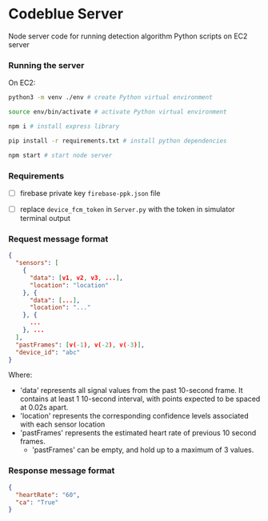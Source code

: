 # Codeblue Server

Node server code for running detection algorithm Python scripts on EC2 server

### Running the server
On EC2: 
```bash
python3 -m venv ./env # create Python virtual environment

source env/bin/activate # activate Python virtual environment

npm i # install express library

pip install -r requirements.txt # install python dependencies

npm start # start node server
```

### Requirements
- [ ] firebase private key `firebase-ppk.json` file
- [ ] replace `device_fcm_token` in `Server.py` with the token in simulator terminal output 


### Request message format
```json
{
  "sensors": [
    {
      "data": [v1, v2, v3, ...],
      "location": "location"
    }, {
      "data": [...],
      "location": "..."
    }, {
      ...
    }, ...
  ],
  "pastFrames": [v(-1), v(-2), v(-3)],
  "device_id": "abc"
} 
```
Where:
- 'data' represents all signal values from the past 10-second frame. It contains at least 1 10-second interval, with points expected to be spaced at 0.02s apart.
- 'location' represents the corresponding confidence levels associated with each sensor location
- 'pastFrames' represents the estimated heart rate of previous 10 second frames.
    - 'pastFrames' can be empty, and hold up to a maximum of 3 values.

### Response message format
```json
{
  "heartRate": "60",
  "ca": "True"
} 
```
